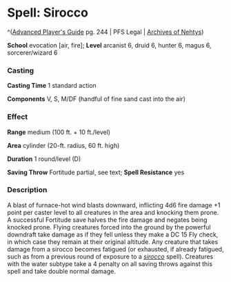# Spell: Sirocco

^([Advanced Player's Guide][ss-sirocco] pg. 244 | PFS Legal | [Archives of Nehtys][sn-sirocco])

**School** evocation [air, fire]; **Level** arcanist 6, druid 6, hunter 6, magus 6, sorcerer/wizard 6

### Casting

**Casting Time** 1 standard action

**Components** V, S, M/DF (handful of fine sand cast into the air)

### Effect

**Range** medium (100 ft. + 10 ft./level)

**Area** cylinder (20-ft. radius, 60 ft. high)

**Duration** 1 round/level (D)

**Saving Throw** Fortitude partial, see text; **Spell Resistance** yes

### Description

A blast of furnace-hot wind blasts downward, inflicting 4d6 fire damage +1 point per caster level to all creatures in the area and knocking them prone. A successful Fortitude save halves the fire damage and negates being knocked prone. Flying creatures forced into the ground by the powerful downdraft take damage as if they fell unless they make a DC 15 Fly check, in which case they remain at their original altitude. Any creature that takes damage from a sirocco becomes fatigued (or exhausted, if already fatigued, such as from a previous round of exposure to a _[sirocco]_ spell). Creatures with the water subtype take a 4 penalty on all saving throws against this spell and take double normal damage.

[ss-sirocco]: http://paizo.com/pathfinderRPG/v57
[sn-sirocco]: http://www.archivesofnethys.com/SpellDisplay.aspx?ItemName=Sirocco
[sirocco]: http://www.archivesofnethys.com/SpellDisplay.aspx?ItemName=sirocco